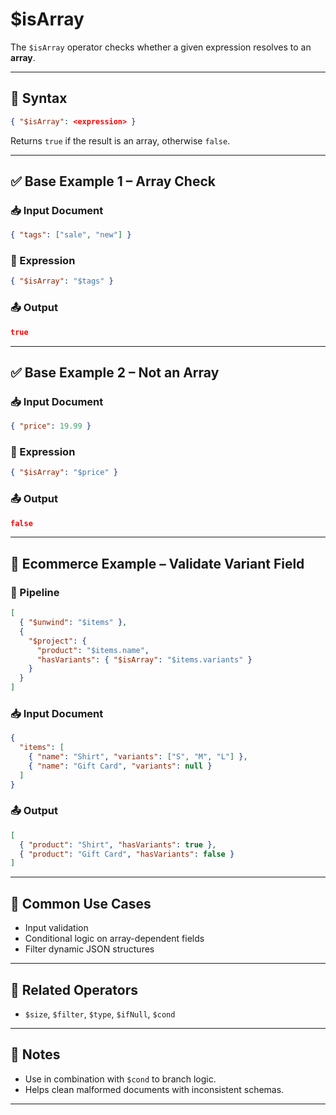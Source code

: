 # $isArray

The `$isArray` operator checks whether a given expression resolves to an **array**.

---

## 📌 Syntax

```json
{ "$isArray": <expression> }
```

Returns `true` if the result is an array, otherwise `false`.

---

## ✅ Base Example 1 – Array Check

### 📥 Input Document

```json
{ "tags": ["sale", "new"] }
```

### 📌 Expression

```json
{ "$isArray": "$tags" }
```

### 📤 Output

```json
true
```

---

## ✅ Base Example 2 – Not an Array

### 📥 Input Document

```json
{ "price": 19.99 }
```

### 📌 Expression

```json
{ "$isArray": "$price" }
```

### 📤 Output

```json
false
```

---

## 🧱 Ecommerce Example – Validate Variant Field

### 📌 Pipeline

```json
[
  { "$unwind": "$items" },
  {
    "$project": {
      "product": "$items.name",
      "hasVariants": { "$isArray": "$items.variants" }
    }
  }
]
```

### 📥 Input Document

```json
{
  "items": [
    { "name": "Shirt", "variants": ["S", "M", "L"] },
    { "name": "Gift Card", "variants": null }
  ]
}
```

### 📤 Output

```json
[
  { "product": "Shirt", "hasVariants": true },
  { "product": "Gift Card", "hasVariants": false }
]
```

---

## 🔧 Common Use Cases

- Input validation
- Conditional logic on array-dependent fields
- Filter dynamic JSON structures

---

## 🔗 Related Operators

- `$size`, `$filter`, `$type`, `$ifNull`, `$cond`

---

## 🧠 Notes

- Use in combination with `$cond` to branch logic.
- Helps clean malformed documents with inconsistent schemas.

---
